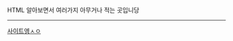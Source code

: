 HTML 알아보면서 여러가지 아무거나 적는 곳입니당
<hr />
<a href='https://palways.github.io' target="_blank" rel="noreferrer noopener">사이트엥ㅅㅇ</a>
